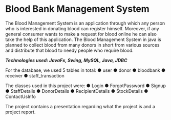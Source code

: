 # Blood Bank Management System
The Blood Management System is an application through which any person who is interested in donating blood can register himself. 
Moreover, if any general consumer wants to make a request for blood online he can also take the help of this application. 
The Blood Management System in java is planned to collect blood from many donors in short from various sources and distribute that blood to needy people who require blood. 

***Technologies used: JavaFx, Swing, MySQL, Java, JDBC***


For the database, we used 5 tables in total:
● user
● donor
● bloodbank
● receiver
● staff_transaction


The classes used in this project were:
● Login
● ForgotPassword
● Signup
● StaffDetails
● DonorDetails
● RecipientDetails
● StockDetails
● ContactUsInfo
  
The project contains a presentation regarding what the project is and a project report.
